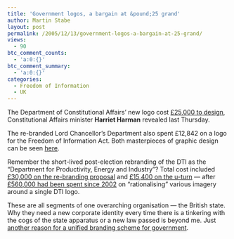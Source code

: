 ```yaml
---
title: 'Government logos, a bargain at &pound;25 grand'
author: Martin Stabe
layout: post
permalink: /2005/12/13/government-logos-a-bargain-at-25-grand/
views:
  - 90
btc_comment_counts:
  - 'a:0:{}'
btc_comment_summary:
  - 'a:0:{}'
categories:
  - Freedom of Information
  - UK
---
```

The Department of Constitutional Affairs&rsquo; new logo cost [&pound;25,000 to design][1], Constitutional Affairs minister **Harriet Harman** revealed last Thursday.

The re-branded Lord Chancellor&rsquo;s Department also spent &pound;12,842 on a logo for the Freedom of Information Act. Both masterpieces of graphic design can be seen [here][2].

Remember the short-lived post-election rebranding of the DTI as the &ldquo;Department for Productivity, Energy and Industry&rdquo;? Total cost included [&pound;30,000 on the re-branding proposal][3] and [&pound;15,400 on the u-turn][4] &mdash; after [&pound;560,000 had been spent since 2002][3] on &ldquo;rationalising&rdquo; various imagery around a single DTI logo.

These are all segments of one overarching organisation &mdash; the British state. Why they need a new corporate identity every time there is a tinkering with the cogs of the state apparatus or a new law passed is beyond me. Just [another reason for a unified branding scheme for government][5].

 [1]: http://www.theyworkforyou.com/wrans/?id=2005-12-08a.33213.h
 [2]: http://www.foi.gov.uk/index.htm
 [3]: http://www.theyworkforyou.com/wrans/?id=2005-11-17b.18325.h
 [4]: http://www.theyworkforyou.com/wrans/?id=2005-06-06a.62.h
 [5]: http://www.martinstabe.com/blog/archives/2005/05/branding_britai.php